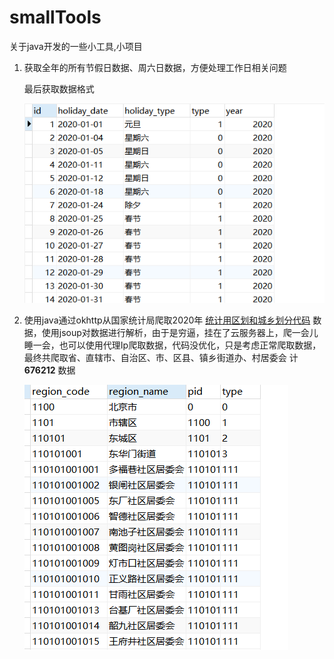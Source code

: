 # smallTools
关于java开发的一些小工具,小项目

1. 获取全年的所有节假日数据、周六日数据，方便处理工作日相关问题

   最后获取数据格式

   ![节假日数据](image\holiday.jpg)

2. 使用java通过okhttp从国家统计局爬取2020年 [统计用区划和城乡划分代码](http://www.stats.gov.cn/tjsj/tjbz/tjyqhdmhcxhfdm/) 数据，使用jsoup对数据进行解析，由于是穷逼，挂在了云服务器上，爬一会儿睡一会，也可以使用代理Ip爬取数据，代码没优化，只是考虑正常爬取数据，最终共爬取省、直辖市、自治区、市、区县、镇乡街道办、村居委会 计 **676212** 数据

   ![行政区域数据](image\region.jpg)

